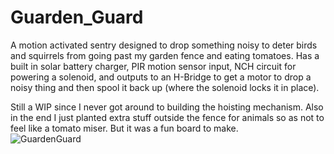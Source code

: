 # Guarden_Guard

A motion activated sentry designed to drop something noisy to deter birds and squirrels from going past my garden fence and eating tomatoes.  Has a built in solar battery charger, PIR motion sensor input, NCH circuit for powering a solenoid, and outputs to an H-Bridge to get a motor to drop a noisy thing and then spool it back up (where the solenoid locks it in place).

Still a WIP since I never got around to building the hoisting mechanism.  Also in the end I just planted extra stuff outside the fence for animals so as not to feel like a tomato miser.  But it was a fun board to make.  
![GuardenGuard](https://user-images.githubusercontent.com/11184076/184259975-c957ae98-6a2a-4a37-ae83-d58263a3b273.png)
